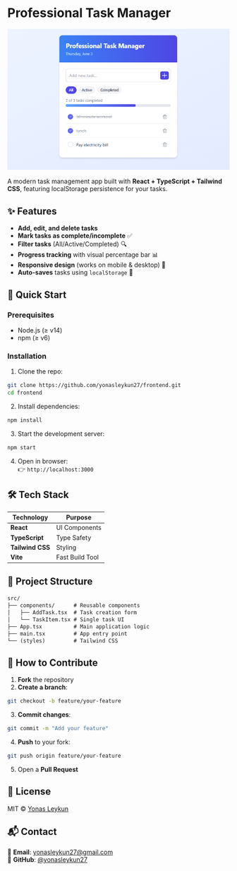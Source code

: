 # Professional Task Manager  

![Task Manager Preview](./public/task.png) 

A modern task management app built with **React + TypeScript + Tailwind CSS**, featuring localStorage persistence for your tasks.  

## ✨ Features  

- **Add, edit, and delete tasks**  
- **Mark tasks as complete/incomplete** ✅  
- **Filter tasks** (All/Active/Completed) 🔍  
- **Progress tracking** with visual percentage bar 📊  
- **Responsive design** (works on mobile & desktop) 📱  
- **Auto-saves** tasks using `localStorage` 💾  

## 🚀 Quick Start  

### Prerequisites  
- Node.js (≥ v14)  
- npm (≥ v6)  

### Installation  
1. Clone the repo:  
```bash
git clone https://github.com/yonasleykun27/frontend.git
cd frontend
```  

2. Install dependencies:  
```bash
npm install
```  

3. Start the development server:  
```bash
npm start
```  

4. Open in browser:  
👉 `http://localhost:3000`  

## 🛠 Tech Stack  

| Technology       | Purpose                          |
|------------------|----------------------------------|
| **React**        | UI Components                    |
| **TypeScript**   | Type Safety                      |
| **Tailwind CSS** | Styling                          |
| **Vite**         | Fast Build Tool                  |  

## 📂 Project Structure  

```
src/
├── components/      # Reusable components
│   ├── AddTask.tsx  # Task creation form
│   └── TaskItem.tsx # Single task UI
├── App.tsx          # Main application logic
├── main.tsx         # App entry point
└── (styles)         # Tailwind CSS
```  

## 🤝 How to Contribute  

1. **Fork** the repository  
2. **Create a branch**:  
```bash
git checkout -b feature/your-feature
```  
3. **Commit changes**:  
```bash
git commit -m "Add your feature"
```  
4. **Push** to your fork:  
```bash
git push origin feature/your-feature
```  
5. Open a **Pull Request**  

## 📜 License  
MIT © [Yonas Leykun](https://github.com/yonasleykun27)  

## 📬 Contact  
📧 **Email**: yonasleykun27@gmail.com  
🔗 **GitHub**: [@yonasleykun27](https://github.com/yonasleykun27)  
